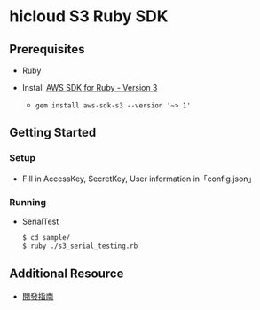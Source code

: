 # hicloud S3 Ruby SDK

## Prerequisites

- Ruby
- Install [AWS SDK for Ruby - Version 3](https://github.com/aws/aws-sdk-ruby/tree/version-3/gems/aws-sdk-s3)

  - ```gem install aws-sdk-s3 --version '~> 1'```

## Getting Started

### Setup

* Fill in AccessKey, SecretKey, User information in「config.json」

### Running
- SerialTest

    ```sh
    $ cd sample/
    $ ruby ./s3_serial_testing.rb
    ```

## Additional Resource
* [開發指南](documentation/hicloudS3-ruby-sdk-開發指南.pdf)
